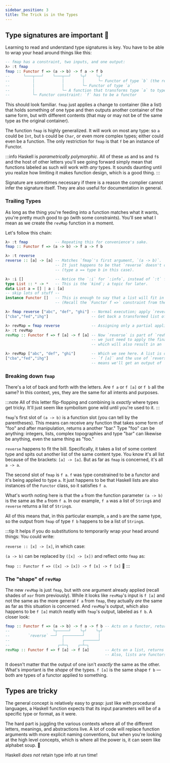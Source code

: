 ```yaml
---
sidebar_position: 3
title: The Trick is in the Types
---
```


## Type signatures are important 🔑

Learning to read and understand type signatures is key. You have to be able to wrap your head around things like this:

```haskell
-- fmap has a constraint, two inputs, and one output:
λ> :t fmap
fmap :: Functor f => (a -> b) -> f a -> f b
--      └───┬───┘    └───┬──┘    └┬┘    └┬┘
--          │            │        │      └─ Functor of type `b` (the result)
--          │            │        └─ Functor of type `a`
--          │            └─ A function that transforms type `a` to type `b`
--          └─ Functor constraint: `f` has to be a functor
```

This should look familiar. `fmap` just applies a change to container (like a list) that holds something of one type and then outputs another container of the same form, but with different contents (that may or may not be of the same type as the original container).

The function `fmap` is highly generalized. It will work on most any type: so `a` could be `Int`, but `b` could be `Char`, or even more complex types; either could even be a function. The only restriction for `fmap` is that `f` be an instance of Functor.

:::info
Haskell is _parametrically polymorphic_. All of these `a`s and `b`s and `f`s and the host of other letters you'll see going forward simply mean that functions labeled as such will work with _any_ types. It sounds daunting until you realize how limiting it makes function design, which is a good thing.
:::

Signature are sometimes necessary if there is a reason the complier cannot infer the signature itself. They are also useful for documentation in general.

### Trailing Types

As long as the thing you're feeding into a function matches what it wants, you're pretty much good to go (with some constraints). You'll see what I mean as we create the `revMap` function in a moment.

Let's follow this chain:

```haskell
λ> :t fmap            -- Repeating this for convenience's sake.
fmap :: Functor f => (a -> b) -> f a -> f b

λ> :t reverse
reverse :: [a] -> [a] -- Matches `fmap`'s first argument, `(a -> b)`.
                      -- It just happens to be that `reverse` doesn't change the type.
                      -- (type a == type b in this case).

λ> :i []              -- Notice the `:i` for `:info`, instead of `:t` for `:type`.
type List :: * -> *   -- This is the `kind`; a topic for later.
data List a = [] | a : [a]
-- skip lots of stuff --
instance Functor []   -- This is enough to say that a list will fit in with `f a`.
                      -- (Recall the `Functor f =>` constraint from the signature).

λ> fmap reverse ["abc", "def", "ghi"] -- Normal execution; apply `reverse` to list of `Strings`.
["cba","fed","ihg"]                   -- Get back a transformed list of `Strings`.

λ> revMap = fmap reverse              -- Assigning only a partial application.
λ> :t revMap
revMap :: Functor f => f [a] -> f [a] -- Now `reverse` is part of `revMap`, so
                                      -- we just need to apply the final `f a`
                                      -- which will also result in an `f a`

λ> revMap ["abc", "def", "ghi"]       -- Which we see here. A list is of type
["cba","fed","ihg"]                   -- `f [a]` and the use of `reverse`
                                      -- means we'll get an output of `f [a]` as well.
```

### Breaking down `fmap`

There's a lot of back and forth with the letters. Are `f a` or `f [a]` or `f b` all the same? In this context, yes, they are the same for all intents and purposes.

:::note
All of this letter flip-flopping and combining is _exactly_ where types get tricky. It'll just seem like symbolism gone wild until you're used to it.
:::



`fmap`'s first slot of `(a -> b)` is a function slot (you can tell by the parentheses). This means can receive any function that takes some form of "foo" and after manipulation, returns a another "bar." Type "foo" can be anything: integers, lists, complex topographies and type "bar" can likewise be anything, even the same thing as "foo."

`reverse` happens to fit the bill. Specifically, it takes a list of some content type and spits out another list of the same content type. You know it's all list because of the brackets: `[a] -> [a]`. But as far as `fmap` is concerned, it's all `a -> a`.

The second slot of `fmap` is `f a`. `f` was type constrained to be a functor and it's being applied to type `a`. It just happens to be that Haskell lists are also instances of the `Functor` class, so it satisfies `f a`.

What's worth noting here is that the `a` from the function parameter `(a -> b)` is the same as the `a` from `f a`. In our example, `f a` was a list of `String`s and `reverse` returns a list of `String`s.

All of this means that, in this particular example, `a` and `b` are the same type, so the output from `fmap` of type `f b` happens to be a list of `String`s. 

:::tip
It helps if you do substitutions to temporarily wrap your head around things:
You could write:

`reverse :: [x] -> [x]`, in which case:

`(a -> b)` can be replaced by `([x] -> [x])` and reflect onto `fmap` as:

`fmap :: Functor f => ([x] -> [x]) -> f [x] -> f [x]` 🍻
:::

### The "shape" of `revMap`
The new `revMap` is just `fmap`, but with one argument already applied (recall shades of `xor` from previously). While it looks like `revMap`'s input is `f [a]` and not the same as the more general `f a` from `fmap`, they actually _are_ the same as far as this situation is concerned. And `revMap`'s output, which also happens to be `f [a]` match neatly with `fmap`'s output, labeled as `f b`. A closer look:

```haskell
fmap :: Functor f => (a -> b) -> f a -> f b -- Acts on a functor, returns a functor.
--                   └┬─────┘    └┬┘    └┬┘
--        `reverse` ──┘  ┌────────┘      │
--                       │        ┌──────┘
--                     ┌─┴─┐    ┌─┴─┐
revMap :: Functor f => f [a] -> f [a]       -- Acts on a list, returns a list.
                                            -- Also, lists are functors.
```
It doesn't matter that the output of one isn't _exactly_ the same as the other. What's important is the _shape_ of the types. `f [a]` is the same shape `f b` &mdash; both are types of a functor applied to something.

## Types are tricky

The general concept is relatively easy to grasp: just like with procedural languages, a Haskell function expects that its input parameters will be of a specific type or format, as it were.

The hard part is juggling the various contexts where all of the different letters, meanings, and abstractions live. A lot of code will replace function arguments with more explicit naming conventions, but when you're looking at the high level concepts, which is where all the power is, it can seem like alphabet soup. 🔡


<Lozenge t="warn"/> Haskell _does not_ retain type info at run time! <Lozenge t="wip"/> 



